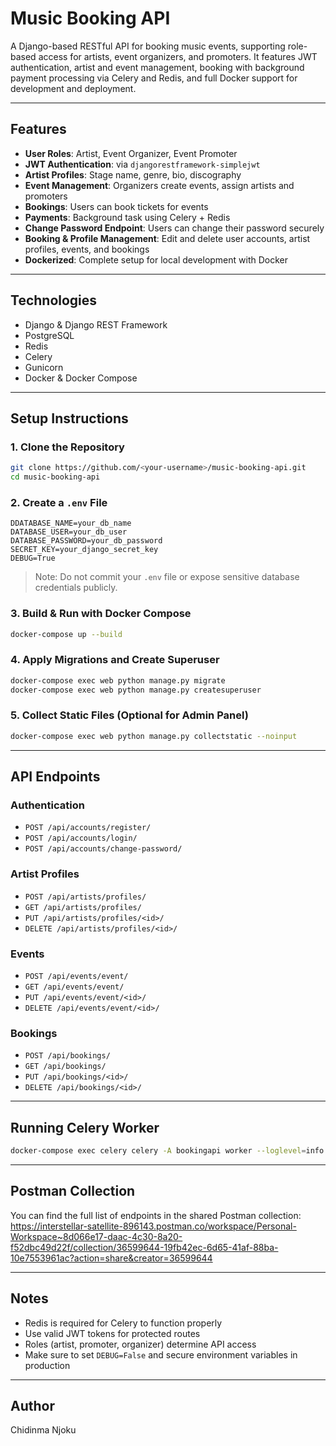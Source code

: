 # Music Booking API

A Django-based RESTful API for booking music events, supporting role-based access for artists, event organizers, and promoters. It features JWT authentication, artist and event management, booking with background payment processing via Celery and Redis, and full Docker support for development and deployment.

---

## Features

- **User Roles**: Artist, Event Organizer, Event Promoter
- **JWT Authentication**: via `djangorestframework-simplejwt`
- **Artist Profiles**: Stage name, genre, bio, discography
- **Event Management**: Organizers create events, assign artists and promoters
- **Bookings**: Users can book tickets for events
- **Payments**: Background task using Celery + Redis
- **Change Password Endpoint**: Users can change their password securely
- **Booking & Profile Management**: Edit and delete user accounts, artist profiles, events, and bookings
- **Dockerized**: Complete setup for local development with Docker

---

## Technologies

- Django & Django REST Framework
- PostgreSQL
- Redis
- Celery
- Gunicorn
- Docker & Docker Compose

---

## Setup Instructions

### 1. Clone the Repository
```bash
git clone https://github.com/<your-username>/music-booking-api.git
cd music-booking-api
```

### 2. Create a `.env` File
```dotenv
DDATABASE_NAME=your_db_name
DATABASE_USER=your_db_user
DATABASE_PASSWORD=your_db_password
SECRET_KEY=your_django_secret_key
DEBUG=True
```
> Note: Do not commit your `.env` file or expose sensitive database credentials publicly.

### 3. Build & Run with Docker Compose
```bash
docker-compose up --build
```

### 4. Apply Migrations and Create Superuser
```bash
docker-compose exec web python manage.py migrate
docker-compose exec web python manage.py createsuperuser
```

### 5. Collect Static Files (Optional for Admin Panel)
```bash
docker-compose exec web python manage.py collectstatic --noinput
```

---

## API Endpoints

### Authentication
- `POST /api/accounts/register/`
- `POST /api/accounts/login/`
- `POST /api/accounts/change-password/`


### Artist Profiles
- `POST /api/artists/profiles/`
- `GET /api/artists/profiles/`
- `PUT /api/artists/profiles/<id>/`
- `DELETE /api/artists/profiles/<id>/`

### Events
- `POST /api/events/event/`
- `GET /api/events/event/`
- `PUT /api/events/event/<id>/`
- `DELETE /api/events/event/<id>/`

### Bookings
- `POST /api/bookings/`
- `GET /api/bookings/`
- `PUT /api/bookings/<id>/`
- `DELETE /api/bookings/<id>/`

---

## Running Celery Worker
```bash
docker-compose exec celery celery -A bookingapi worker --loglevel=info
```

---

## Postman Collection
You can find the full list of endpoints in the shared Postman collection:
https://interstellar-satellite-896143.postman.co/workspace/Personal-Workspace~8d066e17-daac-4c30-8a20-f52dbc49d22f/collection/36599644-19fb42ec-6d65-41af-88ba-10e7553961ac?action=share&creator=36599644

---

## Notes
- Redis is required for Celery to function properly
- Use valid JWT tokens for protected routes
- Roles (artist, promoter, organizer) determine API access
- Make sure to set `DEBUG=False` and secure environment variables in production

---

## Author
Chidinma Njoku

